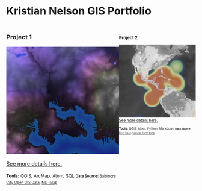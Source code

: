 Kristian Nelson GIS Portfolio
=============================

<!--This is the first row of projects -->
<div style="display:table-row; width:150%; table-layout: fixed">
<div style="display: table-cell; width:300px; margin-right:5px" markdown="1">
 
### Project 1 

![](project1/p1photo.png)

[See more details here.](https://kristiannelson.github.io/project1/project_1.html)

<small>__Tools:__ QGIS, ArcMap, Atom, SQL
<small>__Data Source:__ [Baltimore City Open GIS Data](http://gis-baltimore.opendata.arcgis.com/),
 [MD iMap](https://imap.maryland.gov/Pages/lidar-dem-download-files.aspx)
 
</div>

<div style="display: table-cell; width:400px" markdown="1">

### Project 2

![](project2/p2photo.png)
[See more details here.](https://kristiannelson.github.io/project2/project2.html)

<small>__Tools:__ QGIS, Atom, Python, Markdown
<small>__Data Source:__ [Reef Base](http://www.reefbase.org/main.aspx),
[Natural Earth Data](https://www.naturalearthdata.com/downloads/50m-raster-data/)

</div>

<div style="display: table-cell; width:400px" markdown="1">
